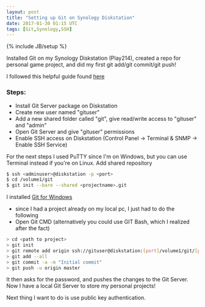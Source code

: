 ```yaml
---
layout: post
title: "Setting up Git on Synology Diskstation"
date: 2017-01-30 01:15 UTC
tags: [Git,Synology,SSH]
---
```

{% include JB/setup %}

Installed Git on my Synology Diskstation (Play214), created a repo for personal game project, and did my first git add/git commit/git push!

I followed this helpful guide found [here](http://blog.netgloo.com/2015/04/20/git-server-on-synology-ds115j-installation-and-configurations)

### Steps:
- Install Git Server package on Diskstation
- Create new user named "gituser"
- Add a new shared folder called "git", give read/write access to "gituser" and "admin"
- Open Git Server and give "gituser" permissions
- Enable SSH access on Diskstation (Control Panel -> Terminal & SNMP -> Enable SSH Service)

For the next steps I used PuTTY since I'm on Windows, but you can use Terminal instead if you're on Linux.
Add shared repository 

```bash
$ ssh <adminuser>@diskstation -p <port>
$ cd /volume1/git
$ git init --bare --shared <projectname>.git
```

I installed [Git for Windows](https://git-scm.com/downloads)
- since I had a project already on my local pc, I just had to do the following
- Open Git CMD (alternatively you could use GIT Bash, which I realized after the fact)

```bash
> cd <path to project>
> git init
> git remote add origin ssh://gituser@diskstation:[port]/volume1/git/[projectname].git
> git add --all
> git commit -a -m "Initial commit"
> git push -u origin master
```

It then asks for the password, and pushes the changes to the Git Server. Now I have a local Git Server to store my personal projects!

Next thing I want to do is use public key authentication.
